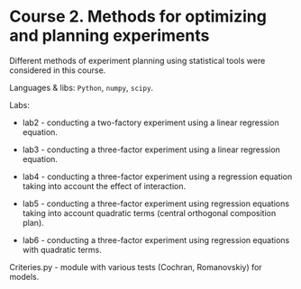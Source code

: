# Course 2. Methods for optimizing and planning experiments

Different methods of experiment planning using statistical tools were considered in this course.

Languages & libs: `Python`, `numpy`, `scipy`.

Labs:

* lab2 - conducting a two-factory experiment using a linear regression equation.

* lab3 - conducting a three-factor experiment using a linear regression equation.

* lab4 - conducting a three-factor experiment using a regression equation taking into account the effect of interaction.

* lab5 - conducting a three-factor experiment using regression equations taking into account quadratic terms (central orthogonal composition plan).

* lab6 - conducting a three-factor experiment using regression equations with quadratic terms.

Criteries.py - module with various tests (Cochran, Romanovskiy) for models.

